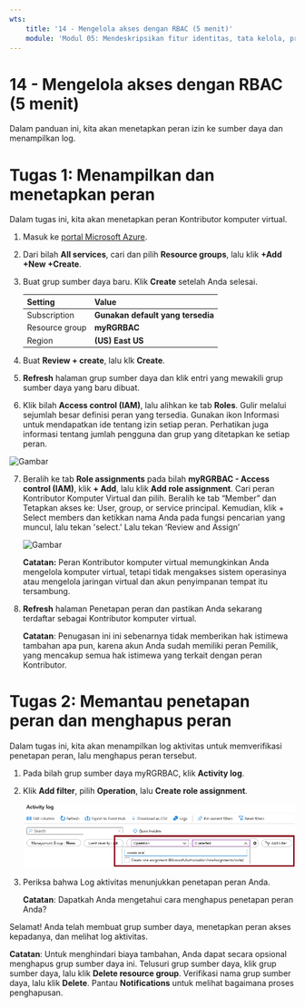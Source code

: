 ```yaml
---
wts:
    title: '14 - Mengelola akses dengan RBAC (5 menit)'
    module: 'Modul 05: Mendeskripsikan fitur identitas, tata kelola, privasi, dan kepatuhan'
---
```

# 14 - Mengelola akses dengan RBAC (5 menit)

Dalam panduan ini, kita akan menetapkan peran izin ke sumber daya dan menampilkan log.

# Tugas 1: Menampilkan dan menetapkan peran

Dalam tugas ini, kita akan menetapkan peran Kontributor komputer virtual. 

1. Masuk ke [portal Microsoft Azure](https://portal.azure.com).

2. Dari bilah **All services**, cari dan pilih **Resource groups**, lalu klik **+Add +New +Create**.

3. Buat grup sumber daya baru. Klik **Create** setelah Anda selesai. 

    | Setting | Value |
    | -- | -- |
    | Subscription | **Gunakan default yang tersedia** |
    | Resource group | **myRGRBAC** |
    | Region | **(US) East US** |
   

4. Buat **Review + create**, lalu klk **Create**.

5. **Refresh** halaman grup sumber daya dan klik entri yang mewakili grup sumber daya yang baru dibuat.

6. Klik bilah **Access control (IAM)**, lalu alihkan ke tab **Roles**. Gulir melalui sejumlah besar definisi peran yang tersedia. Gunakan ikon Informasi untuk mendapatkan ide tentang izin setiap peran. Perhatikan juga informasi tentang jumlah pengguna dan grup yang ditetapkan ke setiap peran.
 
![Gambar](https://user-images.githubusercontent.com/89808319/144266949-f19d91ab-31d6-4c8b-af36-c00035925cf0.png)

7. Beralih ke tab **Role assignments** pada bilah **myRGRBAC - Access control (IAM)**, klik **+ Add**, lalu klik **Add role assignment**. Cari peran Kontributor Komputer Virtual dan pilih. Beralih ke tab “Member” dan Tetapkan akses ke: User, group, or service principal. Kemudian, klik + Select members dan ketikkan nama Anda pada fungsi pencarian yang muncul, lalu tekan 'select.' Lalu tekan ‘Review and Assign’

    
    ![Gambar](https://user-images.githubusercontent.com/89808319/144266255-3a0f8574-9358-4c21-8f95-3503747e77c8.png)

 

    **Catatan:** Peran Kontributor komputer virtual memungkinkan Anda mengelola komputer virtual, tetapi tidak mengakses sistem operasinya atau mengelola jaringan virtual dan akun penyimpanan tempat itu tersambung.

  

8. **Refresh** halaman Penetapan peran dan pastikan Anda sekarang terdaftar sebagai Kontributor komputer virtual. 

    **Catatan**: Penugasan ini ini sebenarnya tidak memberikan hak istimewa tambahan apa pun, karena akun Anda sudah memiliki peran Pemilik, yang mencakup semua hak istimewa yang terkait dengan peran Kontributor.

# Tugas 2: Memantau penetapan peran dan menghapus peran

Dalam tugas ini, kita akan menampilkan log aktivitas untuk memverifikasi penetapan peran, lalu menghapus peran tersebut. 

1. Pada bilah grup sumber daya myRGRBAC, klik **Activity log**.

2. Klik **Add filter**, pilih **Operation**, lalu **Create role assignment**.

    ![Cuplikan layar halaman Log aktivitas dengan filter yang dikonfigurasi.](../images/1503.png)

3. Periksa bahwa Log aktivitas menunjukkan penetapan peran Anda. 

    **Catatan**: Dapatkah Anda mengetahui cara menghapus penetapan peran Anda?

Selamat! Anda telah membuat grup sumber daya, menetapkan peran akses kepadanya, dan melihat log aktivitas. 

**Catatan**: Untuk menghindari biaya tambahan, Anda dapat secara opsional menghapus grup sumber daya ini. Telusuri grup sumber daya, klik grup sumber daya, lalu klik **Delete resource group**. Verifikasi nama grup sumber daya, lalu klik **Delete**. Pantau **Notifications** untuk melihat bagaimana proses penghapusan.


